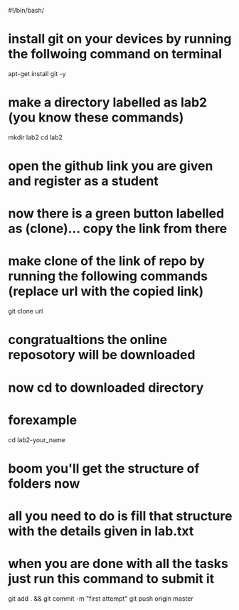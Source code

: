 #!/bin/bash/

# install git on your devices by running the follwoing command on terminal 
apt-get install git -y

# make a directory labelled as lab2 (you know these commands)
mkdir lab2 
cd lab2

# open the github link you are given and register as a student
# now there is a green button labelled as (clone)... copy the link from there
# make clone of the link of repo by running the following commands (replace url with the copied link)
git clone url

# congratualtions the online reposotory will be downloaded
# now cd to downloaded directory
# forexample 
cd lab2-your_name

# boom you'll get the structure of folders now 
# all you need to do is fill that structure with the details given in lab.txt
# when you are done with all the tasks just run this command to submit it

git add . && git commit -m "first attempt"
git push origin master

